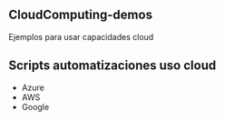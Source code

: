 ## CloudComputing-demos
Ejemplos para usar capacidades cloud

## Scripts automatizaciones uso cloud 
* Azure
* AWS
* Google
